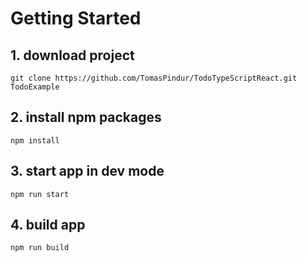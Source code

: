 # Getting Started

## 1. download project
```shell
git clone https://github.com/TomasPindur/TodoTypeScriptReact.git TodoExample
```

## 2. install npm packages
```shell
npm install
```

## 3. start app in dev mode
```shell
npm run start
```

## 4. build app
```shell
npm run build
```
